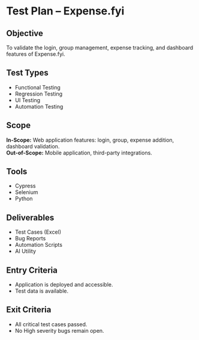 # Test Plan – Expense.fyi

## Objective
To validate the login, group management, expense tracking, and dashboard features of Expense.fyi.

## Test Types
- Functional Testing
- Regression Testing
- UI Testing
- Automation Testing

## Scope
**In-Scope:** Web application features: login, group, expense addition, dashboard validation.  
**Out-of-Scope:** Mobile application, third-party integrations.

## Tools
- Cypress
- Selenium
- Python

## Deliverables
- Test Cases (Excel)
- Bug Reports
- Automation Scripts
- AI Utility

## Entry Criteria
- Application is deployed and accessible.
- Test data is available.

## Exit Criteria
- All critical test cases passed.
- No High severity bugs remain open.
